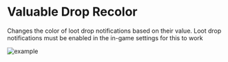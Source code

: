 # Valuable Drop Recolor
Changes the color of loot drop notifications based on their value. Loot drop notifications must be enabled in the in-game settings for this to work

![example](https://i.imgur.com/kJtLDvW.png)